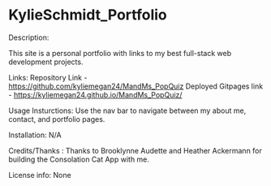 # KylieSchmidt_Portfolio


Description:

This site is a personal portfolio with links to my best full-stack web development projects. 

Links: Repository Link - https://github.com/kyliemegan24/MandMs_PopQuiz Deployed Gitpages link - https://kyliemegan24.github.io/MandMs_PopQuiz/

Usage Insturctions:
Use the nav bar to navigate between my about me, contact, and portfolio pages. 

Installation: N/A

Credits/Thanks : Thanks to Brooklynne Audette and Heather Ackermann for building the Consolation Cat App with me.


License info: None

